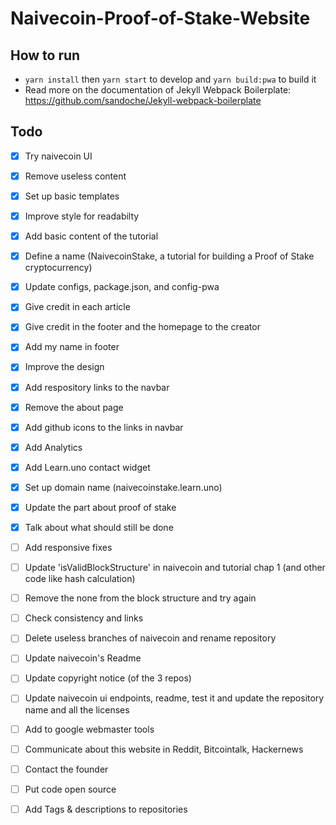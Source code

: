 # Naivecoin-Proof-of-Stake-Website

## How to run
* `yarn install` then `yarn start` to develop and `yarn build:pwa` to build it 
* Read more on the documentation of Jekyll Webpack Boilerplate: https://github.com/sandoche/Jekyll-webpack-boilerplate

## Todo
- [x] Try naivecoin UI
- [x] Remove useless content
- [x] Set up basic templates
- [x] Improve style for readabilty
- [x] Add basic content of the tutorial
- [x] Define a name (NaivecoinStake, a tutorial for building a Proof of Stake cryptocurrency)
- [x] Update configs, package.json, and config-pwa
- [x] Give credit in each article
- [x] Give credit in the footer and the homepage to the creator
- [x] Add my name in footer
- [x] Improve the design
- [x] Add respository links to the navbar
- [x] Remove the about page
- [x] Add github icons to the links in navbar
- [x] Add Analytics
- [x] Add Learn.uno contact widget
- [x] Set up domain name (naivecoinstake.learn.uno)
- [x] Update the part about proof of stake
- [x] Talk about what should still be done

- [ ] Add responsive fixes

- [ ] Update 'isValidBlockStructure' in naivecoin and tutorial chap 1 (and other code like hash calculation)
- [ ] Remove the none from the block structure and try again
- [ ] Check consistency and links

- [ ] Delete useless branches of naivecoin and rename repository
- [ ] Update naivecoin's Readme
- [ ] Update copyright notice (of the 3 repos)
- [ ] Update naivecoin ui endpoints, readme, test it and update the repository name and all the licenses
- [ ] Add to google webmaster tools

- [ ] Communicate about this website in Reddit, Bitcointalk, Hackernews
- [ ] Contact the founder
- [ ] Put code open source
- [ ] Add Tags & descriptions to repositories
